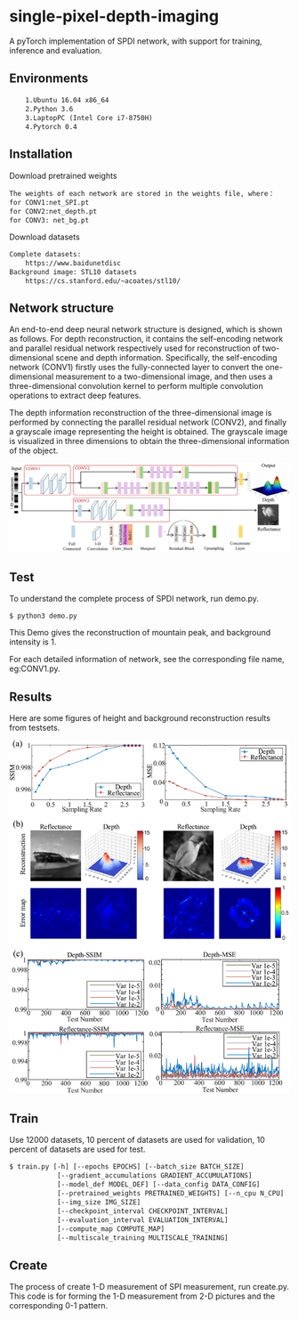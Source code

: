 # single-pixel-depth-imaging
A pyTorch implementation of SPDI network, with support for training, inference and evaluation.

## Environments

        1.Ubuntu 16.04 x86_64 
        2.Python 3.6 
        3.LaptopPC (Intel Core i7-8750H) 
        4.Pytorch 0.4 


## Installation
Download pretrained weights
    
    The weights of each network are stored in the weights file, where： 
    for CONV1:net_SPI.pt  
    for CONV2:net_depth.pt
    for CONV3: net_bg.pt 

Download datasets 
    
    Complete datasets: 
        https://www.baidunetdisc 
    Background image: STL10 datasets 
        https://cs.stanford.edu/~acoates/stl10/ 
  
## Network structure
An end-to-end deep neural network structure is designed, which is shown as follows. For depth reconstruction, it contains the self-encoding network and parallel residual network respectively used for reconstruction of two-dimensional scene and depth information. Specifically, the self-encoding network (CONV1) firstly uses the fully-connected layer to convert the one-dimensional measurement to a two-dimensional image, and then uses a three-dimensional convolution kernel to perform multiple convolution operations to extract deep features. <br>


The depth information reconstruction of the three-dimensional image is performed by connecting the parallel residual network (CONV2), and finally a grayscale image representing the height is obtained. The grayscale image is visualized in three dimensions to obtain the three-dimensional information of the object. <br>
    
 ![image](http://github.com/bianlab/single-pixel-depth-imaging/raw/master/images/network.jpg)
  
## Test 
To understand the complete process of SPDI network, run demo.py. 
    
    $ python3 demo.py 
This Demo gives the reconstruction of mountain peak, and background intensity is 1. 

For each detailed information of network, see the corresponding file name, eg:CONV1.py.

## Results
Here are some figures of height and background reconstruction results from testsets.
    
   ![image](http://github.com/bianlab/single-pixel-depth-imaging/raw/master/images/simulation.jpg)

## Train
Use 12000 datasets, 10 percent of datasets are used for validation, 10 percent of datasets are used for test. 

    $ train.py [-h] [--epochs EPOCHS] [--batch_size BATCH_SIZE]
                [--gradient_accumulations GRADIENT_ACCUMULATIONS]
                [--model_def MODEL_DEF] [--data_config DATA_CONFIG]
                [--pretrained_weights PRETRAINED_WEIGHTS] [--n_cpu N_CPU]
                [--img_size IMG_SIZE]
                [--checkpoint_interval CHECKPOINT_INTERVAL]
                [--evaluation_interval EVALUATION_INTERVAL]
                [--compute_map COMPUTE_MAP]
                [--multiscale_training MULTISCALE_TRAINING]

## Create
The process of create 1-D measurement of SPI measurement, run create.py. This code is for forming the 1-D measurement from 2-D pictures and the corresponding 0-1 pattern. 
